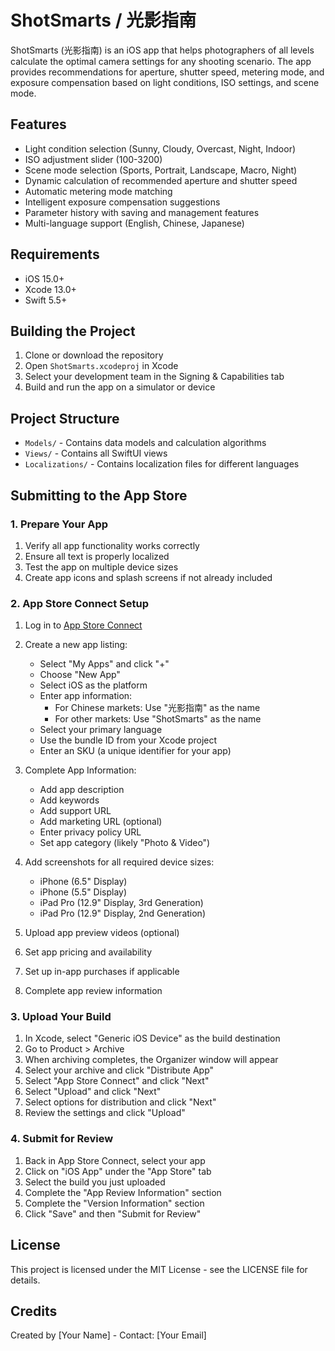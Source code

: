 # ShotSmarts / 光影指南

ShotSmarts (光影指南) is an iOS app that helps photographers of all levels calculate the optimal camera settings for any shooting scenario. The app provides recommendations for aperture, shutter speed, metering mode, and exposure compensation based on light conditions, ISO settings, and scene mode.

## Features

- Light condition selection (Sunny, Cloudy, Overcast, Night, Indoor)
- ISO adjustment slider (100-3200)
- Scene mode selection (Sports, Portrait, Landscape, Macro, Night)
- Dynamic calculation of recommended aperture and shutter speed
- Automatic metering mode matching
- Intelligent exposure compensation suggestions
- Parameter history with saving and management features
- Multi-language support (English, Chinese, Japanese)

## Requirements

- iOS 15.0+
- Xcode 13.0+
- Swift 5.5+

## Building the Project

1. Clone or download the repository
2. Open `ShotSmarts.xcodeproj` in Xcode
3. Select your development team in the Signing & Capabilities tab
4. Build and run the app on a simulator or device

## Project Structure

- `Models/` - Contains data models and calculation algorithms
- `Views/` - Contains all SwiftUI views
- `Localizations/` - Contains localization files for different languages

## Submitting to the App Store

### 1. Prepare Your App

1. Verify all app functionality works correctly
2. Ensure all text is properly localized
3. Test the app on multiple device sizes
4. Create app icons and splash screens if not already included

### 2. App Store Connect Setup

1. Log in to [App Store Connect](https://appstoreconnect.apple.com/)
2. Create a new app listing:
   - Select "My Apps" and click "+"
   - Choose "New App"
   - Select iOS as the platform
   - Enter app information:
     - For Chinese markets: Use "光影指南" as the name
     - For other markets: Use "ShotSmarts" as the name
   - Select your primary language
   - Use the bundle ID from your Xcode project
   - Enter an SKU (a unique identifier for your app)

3. Complete App Information:
   - Add app description
   - Add keywords
   - Add support URL
   - Add marketing URL (optional)
   - Enter privacy policy URL
   - Set app category (likely "Photo & Video")

4. Add screenshots for all required device sizes:
   - iPhone (6.5" Display)
   - iPhone (5.5" Display)
   - iPad Pro (12.9" Display, 3rd Generation)
   - iPad Pro (12.9" Display, 2nd Generation)

5. Upload app preview videos (optional)
6. Set app pricing and availability
7. Set up in-app purchases if applicable
8. Complete app review information

### 3. Upload Your Build

1. In Xcode, select "Generic iOS Device" as the build destination
2. Go to Product > Archive
3. When archiving completes, the Organizer window will appear
4. Select your archive and click "Distribute App"
5. Select "App Store Connect" and click "Next"
6. Select "Upload" and click "Next"
7. Select options for distribution and click "Next"
8. Review the settings and click "Upload"

### 4. Submit for Review

1. Back in App Store Connect, select your app
2. Click on "iOS App" under the "App Store" tab
3. Select the build you just uploaded
4. Complete the "App Review Information" section
5. Complete the "Version Information" section
6. Click "Save" and then "Submit for Review"

## License

This project is licensed under the MIT License - see the LICENSE file for details.

## Credits

Created by [Your Name] - Contact: [Your Email] 